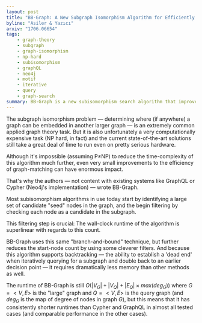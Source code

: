 ```yaml
---
layout: post
title: "BB-Graph: A New Subgraph Isomorphism Algorithm for Efficiently Querying Big Graph Databases"
byline: "Asiler & Yazıcı"
arxiv: "1706.06654"
tags:
    - graph-theory
    - subgraph
    - graph-isomorphism
    - np-hard
    - subisomorphism
    - graphQL
    - neo4j
    - motif
    - iterative
    - query
    - graph-search
summary: BB-Graph is a new subisomorphism search algorithm that improves upon GraphQL and Cypher implementations.
---
```


The subgraph isomorphism problem — determining where (if anywhere) a graph can be embedded in another larger graph — is an extremely common applied graph theory task. But it is also unfortunately a very computationally expensive task (NP hard, in fact) and the current state-of-the-art solutions still take a great deal of time to run even on pretty serious hardware.

Although it's impossible (assuming P≠NP) to reduce the time-complexity of this algorithm much further, even very small improvements to the efficiency of graph-matching can have enormous impact.

That's why the authors — not content with existing systems like GraphQL or Cypher (Neo4j's implementation) — wrote BB-Graph.

Most subisomorphism algorithms in use today start by identifying a large set of candidate "seed" nodes in the graph, and the begin filtering by checking each node as a candidate in the subgraph.

This filtering step is crucial: The wall-clock runtime of the algorithm is superlinear with regards to this count.

BB-Graph uses this same "branch-and-bound" technique, but further reduces the start-node count by using some cleverer filters. And because this algorithm supports backtracking — the ability to establish a 'dead end' when iteratively querying for a subgraph and double back to an earlier decision point — it requires dramatically less memory than other methods as well.

The runtime of BB-Graph is still $O(|V_G| + |V_Q| + |E_Q| × max(deg_G))$ where $G = <V, E>$ is the "large" graph and $Q = <V,E>$ is the query graph (and $deg_G$ is the map of degree of nodes in graph $G$), but this means that it has consistently shorter runtimes than Cypher and GraphQL in almost all tested cases (and comparable performance in the other cases).
